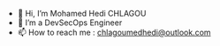 - 👋 Hi, I’m Mohamed Hedi CHLAGOU
- 👀 I’m a DevSecOps Engineer
- 📫 How to reach me : chlagoumedhedi@outlook.com

<!---
MHChlagou/MHChlagou is a ✨ special ✨ repository because its `README.md` (this file) appears on your GitHub profile.
You can click the Preview link to take a look at your changes.
--->
